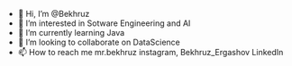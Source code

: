 - 👋 Hi, I’m @Bekhruz
- 👀 I’m interested in Sotware Engineering and AI
- 🌱 I’m currently learning Java
- 💞️ I’m looking to collaborate on DataScience
- 📫 How to reach me mr.bekhruz instagram, Bekhruz_Ergashov LinkedIn

<!---
BekhruzErgashov/BekhruzErgashov is a ✨ special ✨ repository because its `README.md` (this file) appears on your GitHub profile.
You can click the Preview link to take a look at your changes.
--->
